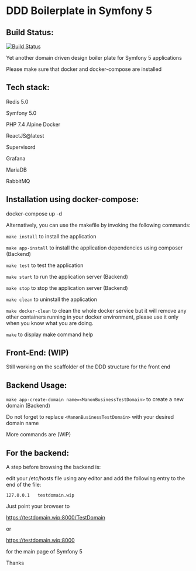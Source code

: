# DDD Boilerplate in Symfony 5

Build Status:
--------------
[![Build Status](https://travis-ci.org/mostafaahamidmanon/symfony5dddboilerplate.svg?branch=master)](https://travis-ci.org/mostafaahamidmanon/symfony5dddboilerplate)



Yet another domain driven design boiler plate for Symfony 5 applications

Please make sure that docker and docker-compose are installed


Tech stack:
------------

Redis 5.0

Symfony 5.0

PHP 7.4 Alpine Docker

ReactJS@latest

Supervisord

Grafana

MariaDB

RabbitMQ


Installation using docker-compose:
------------------------------------

docker-compose up -d

Alternatively, you can use the makefile by invoking the following commands:

``` make install ``` to install the application

``` make app-install ``` to install the application dependencies using composer (Backend)

``` make test ``` to test the application

``` make start ``` to run the application server (Backend)

``` make stop ``` to stop the application server (Backend)

``` make clean ``` to uninstall the application

``` make docker-clean ``` to clean the whole docker service but it will remove any other containers running in your docker environment, please use it only when you know what you are doing.

``` make ``` to display make command help


Front-End: (WIP)
-----------------

Still working on the scaffolder of the DDD structure for the front end


Backend Usage:
---------------

``` make app-create-domain name=<ManonBusinessTestDomain> ``` to create a new domain (Backend)

Do not forget to replace ``` <ManonBusinessTestDomain> ``` with your desired domain name

More commands are (WIP)


For the backend:
-----------------

A step before browsing the backend is:

edit your /etc/hosts file using any editor and add the following entry to the end of the file:

``` 127.0.0.1   testdomain.wip ```

Just point your browser to 

https://testdomain.wip:8000/TestDomain 

or 

https://testdomain.wip:8000 

for the main page of Symfony 5


Thanks